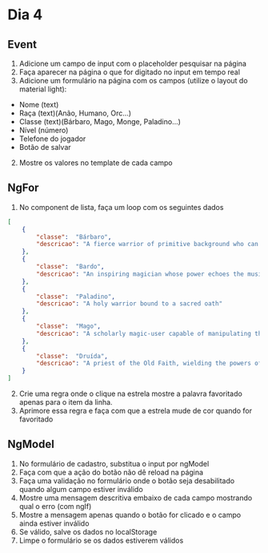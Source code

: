 # Dia 4

## Event

1. Adicione um campo de input com o placeholder pesquisar na página
2. Faça aparecer na página o que for digitado no input em tempo real
3. Adicione um formulário na página com os campos (utilize o layout do material light):
- Nome (text)
- Raça (text)(Anão, Humano, Orc...)
- Classe (text)(Bárbaro, Mago, Monge, Paladino...)
- Nível (número)
- Telefone do jogador
- Botão de salvar

2. Mostre os valores no template de cada campo

##  NgFor

1.  No component de lista, faça  um loop com os seguintes dados
```json
[
    {
        "classe":  "Bárbaro",
        "descricao": "A fierce warrior of primitive background who can enter a battle rage"
    },
    {
        "classe":  "Bardo",
        "descricao": "An inspiring magician whose power echoes the music of creation"
    },
    {
        "classe":  "Paladino",
        "descricao": "A holy warrior bound to a sacred oath"
    },
    {
        "classe":  "Mago",
        "descricao": "A scholarly magic-user capable of manipulating the structures of reality"
    },
    {
        "classe":  "Druída",
        "descricao": "A priest of the Old Faith, wielding the powers of nature and adopting animal forms"
    }
]
```
2. Crie uma regra onde o clique na estrela mostre a palavra favoritado apenas para o item da linha.
3. Aprimore essa regra e faça com que a estrela mude de cor quando for favoritado

## NgModel

1. No formulário de cadastro, substitua o input por ngModel
2. Faça com que a ação do botão não dê reload na página
3. Faça uma validação no formulário onde o botão seja desabilitado quando algum campo estiver inválido
4. Mostre uma mensagem descritiva embaixo de cada campo mostrando qual o erro (com ngIf)
5. Mostre a mensagem apenas quando o botão for clicado e o campo ainda estiver inválido
6. Se válido, salve os dados no localStorage
7. Limpe o formulário se os dados estiverem válidos
